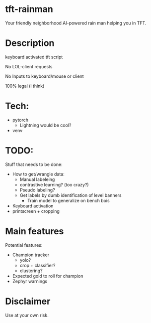 # tft-rainman
Your friendly neighborhood AI-powered rain man helping you in TFT.

# Description
keyboard activated tft script

No LOL-client requests

No Inputs to keyboard/mouse or client

100% legal (i think)

# Tech:
- pytorch
  - Lightning would be cool?
- venv

# TODO:
Stuff that needs to be done:
- How to get/wrangle data:
  - Manual labeleing
  - contrastive learning? (too crazy?)
  - Pseudo labeling?
  - Get labels by dumb identification of level banners
    - Train model to generalize on bench bois
- Keyboard activation
- printscreen + cropping

# Main features
Potential features:
- Champion tracker
  - yolo?
  - crop + classifier?
  - clustering?
- Expected gold to roll for champion
- Zephyr warnings

# Disclaimer
Use at your own risk. 
